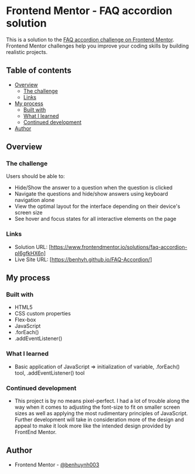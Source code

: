 # Frontend Mentor - FAQ accordion solution

This is a solution to the [FAQ accordion challenge on Frontend Mentor](https://www.frontendmentor.io/challenges/faq-accordion-wyfFdeBwBz). Frontend Mentor challenges help you improve your coding skills by building realistic projects. 

## Table of contents

- [Overview](#overview)
  - [The challenge](#the-challenge)
  - [Links](#links)
- [My process](#my-process)
  - [Built with](#built-with)
  - [What I learned](#what-i-learned)
  - [Continued development](#continued-development)
- [Author](#author)

## Overview

### The challenge

Users should be able to:

- Hide/Show the answer to a question when the question is clicked
- Navigate the questions and hide/show answers using keyboard navigation alone
- View the optimal layout for the interface depending on their device's screen size
- See hover and focus states for all interactive elements on the page

### Links

- Solution URL: [https://www.frontendmentor.io/solutions/faq-accordion-pI6gfkHX6n]
- Live Site URL: [https://benhyh.github.io/FAQ-Accordion/]

## My process

### Built with

- HTML5
- CSS custom properties
- Flex-box
- JavaScript
 - .forEach()
 - .addEventListener()

### What I learned

- Basic application of JavaScript => initialization of variable, .forEach() tool, .addEventListener() tool

### Continued development

- This project is by no means pixel-perfect. I had a lot of trouble along the way when it comes to adjusting the font-size to fit on smaller screen sizes as well as applying the most rudimentary principles of JavaScript. Further development will take in consideration more of the design and appeal to make it look more like the intended design provided by FrontEnd Mentor.  

## Author

- Frontend Mentor - [@benhuynh003](https://www.frontendmentor.io/profile/benhuynh003)
